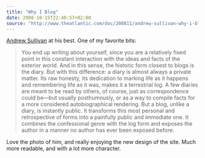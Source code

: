 ```yaml
---
title: "Why I Blog"
date: 2008-10-15T22:48:57+02:00
source: "http://www.theatlantic.com/doc/200811/andrew-sullivan-why-i-blog"
---
```


[Andrew Sullivan](http://andrewsullivan.theatlantic.com/) at his best. One of my favorite bits:

> You end up writing about yourself, since you are a relatively fixed point in this constant interaction with the ideas and facts of the exterior world. And in this sense, the historic form closest to blogs is the diary. But with this difference: a diary is almost always a private matter. Its raw honesty, its dedication to marking life as it happens and remembering life as it was, makes it a terrestrial log. A few diaries are meant to be read by others, of course, just as correspondence could be—but usually posthumously, or as a way to compile facts for a more considered autobiographical rendering. But a blog, unlike a diary, is instantly public. It transforms this most personal and retrospective of forms into a painfully public and immediate one. It combines the confessional genre with the log form and exposes the author in a manner no author has ever been exposed before.

Love the photo of him, and really enjoying the new design of the site. Much more readable, and with a lot more character.
